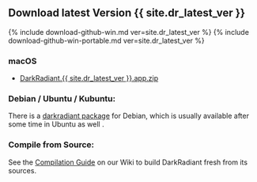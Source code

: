 <div id="latest">
<div class="section">
<h2>Download latest Version {{ site.dr_latest_ver }}</h2>
{% include download-github-win.md ver=site.dr_latest_ver %}
{% include download-github-win-portable.md ver=site.dr_latest_ver %}
<h3>macOS</h3>
<ul><li><a href="https://github.com/codereader/DarkRadiant/releases/download/{{ site.dr_latest_ver }}/DarkRadiant.{{ site.dr_latest_ver }}.app.zip">DarkRadiant.{{ site.dr_latest_ver }}.app.zip</a></li></ul>
<h3>Debian / Ubuntu / Kubuntu:</h3>
<p>There is a <a href="https://packages.debian.org/sid/darkradiant">darkradiant package</a> for Debian, which is usually available after some time in Ubuntu as well .</p>
<h3>Compile from Source:</h3>
<p>See the <a href="http://wiki.thedarkmod.com/index.php?title=DarkRadiant_-_Compilation_Guide">Compilation Guide</a> on our Wiki to build DarkRadiant fresh from its sources.</p>
</div>
</div>